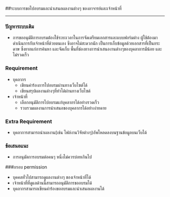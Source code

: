 ##ระบบการขอไปอบรมและนำเสนอผลงานต่างๆ ของอาจารย์และเจ้าหน้าที่
 
---
 
### ปัญหาระบบเดิม
* การขออนุมัติการอบรมต้องใช้ระยะเวลาในการจัดเตรียมเอกสารและแบบฟอร์มต่าง
ผู้ใช้ต้องมาดำเนินการกับเจ้าหน้าที่ด้วยตนเอง ซึงอาจไม่สะดวกนัก
เป็นการเก็บข้อมูลด้วยเอกสารที่เป็นกระดาษ ซึ่งยากแก่การค้นหา และจัดเก็บ
พื้นที่ช่องทางการนำเสนองานต่างๆของบุคลาการมีน้อย และไม่รวดเร็ว

### Requirement
* บุคลากร
   * เขียนคำร้องการไปอบรมผ่านทางเว็บไซต์ได้
   * เขียนสรุปผลงานต่างๆที่ทำได้ผ่านทางเว็บไซต์
* เจ้าหน้าที่
   * เลือกอนุมัติการไปอบรมแก่บุคลากรได้อย่างรวดเร็ว
   * รวบรวมผลงานการนำเสนอของบุคลากรได้อย่างง่ายดาย	

### Extra Requirement
* บุคลาการสามารถนำผลงาน(เช่น ไฟล์งานวิจัยต่างๆ)อัพโหลดลงบนฐานข้อมูลบนเว็บได้

### ข้อเสนอแนะ
* การอนุมัตการอบรมต่อคนๆ หนึ่งไม่ควรบ่อยเกินไป 

###กรอบ permission
* บุคคลทั่วไปสามารถดูผลงานต่างๆ ของเจ้าหน้าที่ได้
* เจ้าหน้าที่ที่ดูแลด้านนี้สามารถอนุมัติการขออบรมได้
* บุคลากรสามารถเขียนคำร้องขออบรมและนำเสนอผลงานได้
